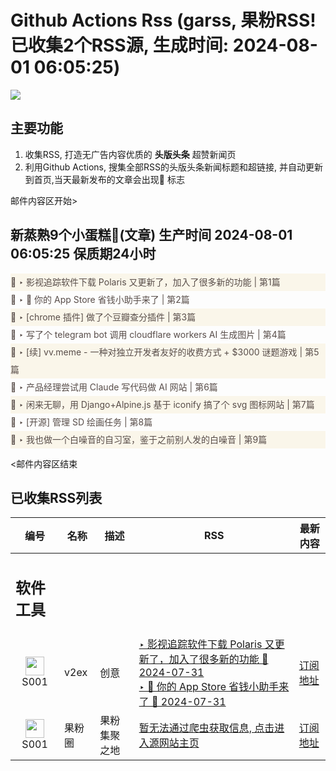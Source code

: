 # Github Actions Rss (garss, 果粉RSS! 已收集2个RSS源, 生成时间: 2024-08-01 06:05:25)

![](https://cdn.jsdelivr.net/gh/xinkeji/garss/_media/ga-rss.png)



## 主要功能
1. 收集RSS, 打造无广告内容优质的 **头版头条** 超赞新闻页
2. 利用Github Actions, 搜集全部RSS的头版头条新闻标题和超链接, 并自动更新到首页,当天最新发布的文章会出现🌈 标志

邮件内容区开始>
<h2>新蒸熟9个小蛋糕🍰(文章) 生产时间 2024-08-01 06:05:25 保质期24小时</h2>

<div style='line-height:3;background-color:#FAF6EA;' ><a href='https://www.v2ex.com/t/1061585#reply3' style="line-height:2;text-decoration:none;display:block;color:#584D49;">🌈 ‣ 影视追踪软件下载 Polaris 又更新了，加入了很多新的功能 | 第1篇</a></div><div style='line-height:3;' ><a href='https://www.v2ex.com/t/1061451#reply5' style="line-height:2;text-decoration:none;display:block;color:#584D49;">🌈 ‣ 🎉 你的 App Store 省钱小助手来了 | 第2篇</a></div><div style='line-height:3;background-color:#FAF6EA;' ><a href='https://www.v2ex.com/t/1061535#reply5' style="line-height:2;text-decoration:none;display:block;color:#584D49;">🌈 ‣ [chrome 插件] 做了个豆瓣查分插件 | 第3篇</a></div><div style='line-height:3;' ><a href='https://www.v2ex.com/t/1061586#reply0' style="line-height:2;text-decoration:none;display:block;color:#584D49;">🌈 ‣ 写了个 telegram bot 调用 cloudflare workers AI 生成图片 | 第4篇</a></div><div style='line-height:3;background-color:#FAF6EA;' ><a href='https://www.v2ex.com/t/1061427#reply64' style="line-height:2;text-decoration:none;display:block;color:#584D49;">🌈 ‣ [续] vv.meme - 一种对独立开发者友好的收费方式 + $3000 谜题游戏 | 第5篇</a></div><div style='line-height:3;' ><a href='https://www.v2ex.com/t/1061488#reply4' style="line-height:2;text-decoration:none;display:block;color:#584D49;">🌈 ‣ 产品经理尝试用 Claude 写代码做 AI 网站 | 第6篇</a></div><div style='line-height:3;background-color:#FAF6EA;' ><a href='https://www.v2ex.com/t/1061396#reply4' style="line-height:2;text-decoration:none;display:block;color:#584D49;">🌈 ‣ 闲来无聊，用 Django+Alpine.js 基于 iconify 搞了个 svg 图标网站 | 第7篇</a></div><div style='line-height:3;' ><a href='https://www.v2ex.com/t/1061433#reply0' style="line-height:2;text-decoration:none;display:block;color:#584D49;">🌈 ‣ [开源] 管理 SD 绘画任务 | 第8篇</a></div><div style='line-height:3;background-color:#FAF6EA;' ><a href='https://www.v2ex.com/t/1061487#reply0' style="line-height:2;text-decoration:none;display:block;color:#584D49;">🌈 ‣ 我也做一个白噪音的自习室，鉴于之前别人发的白噪音 | 第9篇</a></div>

<邮件内容区结束

## 已收集RSS列表

| 编号 | 名称 | 描述 | RSS | 最新内容 |
| --- | --- | --- | --- | --- |
| <h2 id="软件工具">软件工具</h2> |  |   |  |  |
| <div id="S001" style="text-align: center;"><img src="https://cdn.jsdelivr.net/gh/zhaoolee/garss/_media/favicon/S001.png" width="30px" style="width:30px;height: auto;"/><br><span>S001</span></div> | v2ex | 创意 | [‣ 影视追踪软件下载 Polaris 又更新了，加入了很多新的功能 🌈 2024-07-31](https://www.v2ex.com/t/1061585#reply3)<br/>[‣ 🎉 你的 App Store 省钱小助手来了 🌈 2024-07-31](https://www.v2ex.com/t/1061451#reply5) | [订阅地址](https://www.v2ex.com/feed/tab/creative.xml) |
| <div id="S001" style="text-align: center;"><img src="https://cdn.jsdelivr.net/gh/zhaoolee/garss/_media/favicon/S001.png" width="30px" style="width:30px;height: auto;"/><br><span>S001</span></div> | 果粉圈 | 果粉集聚之地 | [暂无法通过爬虫获取信息, 点击进入源网站主页](https://g0f.cn) | [订阅地址](https://g0f.cn/rss.xml) |



